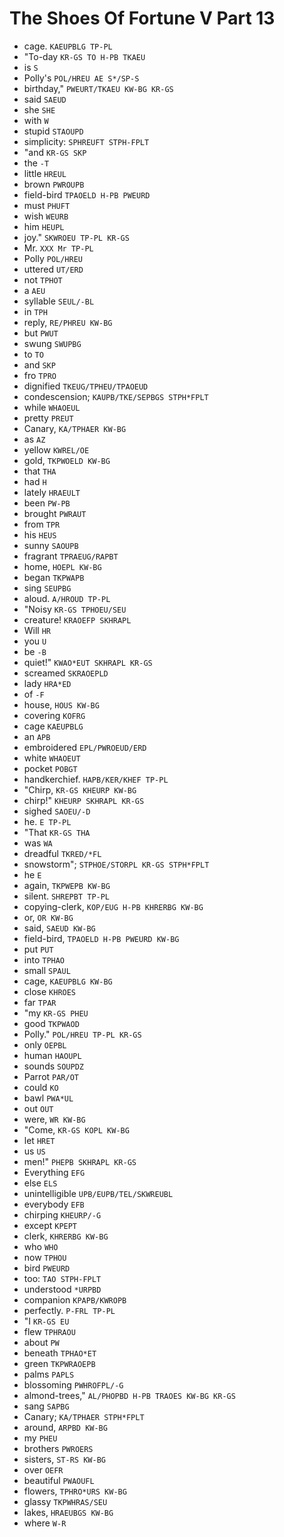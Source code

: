# The Shoes Of Fortune V Part 13

* cage. `KAEUPBLG TP-PL`
* "To-day `KR-GS TO H-PB TKAEU`
* is `S`
* Polly's `POL/HREU AE S*/SP-S`
* birthday," `PWEURT/TKAEU KW-BG KR-GS`
* said `SAEUD`
* she `SHE`
* with `W`
* stupid `STAOUPD`
* simplicity: `SPHREUFT STPH-FPLT`
* "and `KR-GS SKP`
* the `-T`
* little `HREUL`
* brown `PWROUPB`
* field-bird `TPAOELD H-PB PWEURD`
* must `PHUFT`
* wish `WEURB`
* him `HEUPL`
* joy." `SKWROEU TP-PL KR-GS`
* Mr. `XXX Mr TP-PL`
* Polly `POL/HREU`
* uttered `UT/ERD`
* not `TPHOT`
* a `AEU`
* syllable `SEUL/-BL`
* in `TPH`
* reply, `RE/PHREU KW-BG`
* but `PWUT`
* swung `SWUPBG`
* to `TO`
* and `SKP`
* fro `TPRO`
* dignified `TKEUG/TPHEU/TPAOEUD`
* condescension; `KAUPB/TKE/SEPBGS STPH*FPLT`
* while `WHAOEUL`
* pretty `PREUT`
* Canary, `KA/TPHAER KW-BG`
* as `AZ`
* yellow `KWREL/OE`
* gold, `TKPWOELD KW-BG`
* that `THA`
* had `H`
* lately `HRAEULT`
* been `PW-PB`
* brought `PWRAUT`
* from `TPR`
* his `HEUS`
* sunny `SAOUPB`
* fragrant `TPRAEUG/RAPBT`
* home, `HOEPL KW-BG`
* began `TKPWAPB`
* sing `SEUPBG`
* aloud. `A/HROUD TP-PL`
* "Noisy `KR-GS TPHOEU/SEU`
* creature! `KRAOEFP SKHRAPL`
* Will `HR`
* you `U`
* be `-B`
* quiet!" `KWAO*EUT SKHRAPL KR-GS`
* screamed `SKRAOEPLD`
* lady `HRA*ED`
* of `-F`
* house, `HOUS KW-BG`
* covering `KOFRG`
* cage `KAEUPBLG`
* an `APB`
* embroidered `EPL/PWROEUD/ERD`
* white `WHAOEUT`
* pocket `POBGT`
* handkerchief. `HAPB/KER/KHEF TP-PL`
* "Chirp, `KR-GS KHEURP KW-BG`
* chirp!" `KHEURP SKHRAPL KR-GS`
* sighed `SAOEU/-D`
* he. `E TP-PL`
* "That `KR-GS THA`
* was `WA`
* dreadful `TKRED/*FL`
* snowstorm"; `STPHOE/STORPL KR-GS STPH*FPLT`
* he `E`
* again, `TKPWEPB KW-BG`
* silent. `SHREPBT TP-PL`
* copying-clerk, `KOP/EUG H-PB KHRERBG KW-BG`
* or, `OR KW-BG`
* said, `SAEUD KW-BG`
* field-bird, `TPAOELD H-PB PWEURD KW-BG`
* put `PUT`
* into `TPHAO`
* small `SPAUL`
* cage, `KAEUPBLG KW-BG`
* close `KHROES`
* far `TPAR`
* "my `KR-GS PHEU`
* good `TKPWAOD`
* Polly." `POL/HREU TP-PL KR-GS`
* only `OEPBL`
* human `HAOUPL`
* sounds `SOUPDZ`
* Parrot `PAR/OT`
* could `KO`
* bawl `PWA*UL`
* out `OUT`
* were, `WR KW-BG`
* "Come, `KR-GS KOPL KW-BG`
* let `HRET`
* us `US`
* men!" `PHEPB SKHRAPL KR-GS`
* Everything `EFG`
* else `ELS`
* unintelligible `UPB/EUPB/TEL/SKWREUBL`
* everybody `EFB`
* chirping `KHEURP/-G`
* except `KPEPT`
* clerk, `KHRERBG KW-BG`
* who `WHO`
* now `TPHOU`
* bird `PWEURD`
* too: `TAO STPH-FPLT`
* understood `*URPBD`
* companion `KPAPB/KWROPB`
* perfectly. `P-FRL TP-PL`
* "I `KR-GS EU`
* flew `TPHRAOU`
* about `PW`
* beneath `TPHAO*ET`
* green `TKPWRAOEPB`
* palms `PAPLS`
* blossoming `PWHROFPL/-G`
* almond-trees," `AL/PHOPBD H-PB TRAOES KW-BG KR-GS`
* sang `SAPBG`
* Canary; `KA/TPHAER STPH*FPLT`
* around, `ARPBD KW-BG`
* my `PHEU`
* brothers `PWROERS`
* sisters, `ST-RS KW-BG`
* over `OEFR`
* beautiful `PWAOUFL`
* flowers, `TPHRO*URS KW-BG`
* glassy `TKPWHRAS/SEU`
* lakes, `HRAEUBGS KW-BG`
* where `W-R`
